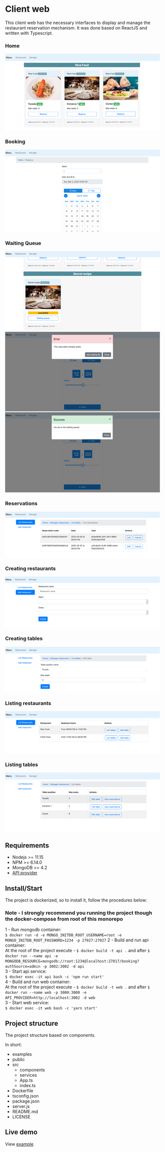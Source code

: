 # Client web
This client web has the necessary interfaces to display and manage the restaurant reservation mechanism. It was done based on ReactJS and written with Typescript.

### Home
![](./examples/show_restaurants_and_tables.png)

### Booking
![](./examples/booking.png)

### Waiting Queue
![](./examples/waiting_queue1.png) ![](./examples/waiting_queue2.png) ![](./examples/waiting_queue3.png)

### Reservations
![](./examples/reservations.png)

### Creating restaurants
![](./examples/creating_restaurant.png)

### Creating tables
![](./examples/creating_table.png)

### Listing restaurants
![](./examples/list_restaurants.png)

### Listing tables
![](./examples/list_tables.png)

## Requirements
 - Nodejs >= 11.15
 - NPM >= 6.14.0
 - MongoDB >= 4.2
 - [API provider](../api/README.md)

## Install/Start
The project is dockerized, so to install it, follow the procedures below: 

### Note - I strongly recommend you running the project though the docker-compose from root of this monorepo

1 - Run mongodb container:  
`$ docker run -d -e MONGO_INITDB_ROOT_USERNAME=root -e MONGO_INITDB_ROOT_PASSWORD=1234 -p 27027:27027` 
2 - Build and run api container:  
At the root of the project execute - `$ docker build -t api .` and after `$ docker run --name api -e MONGODB_RESOURCE=mongodb://root:1234@localhost:27017/booking?authSource=admin -p 3002:3002 -d api`  
3 - Start api service:  
`$ docker exec -it api bash -c 'npm run start'`  
4 - Build and run web container:  
At the root of the project execute - `$ docker build -t web .` and after `$ docker run --name web -p 3000:3000 -e API_PROVIDER=http://localhost:3002 -d web`  
3 - Start web service:  
`$ docker exec -it web bash -c 'yarn start'`

## Project structure
The project structure based on components.

In short:
 - examples
 - public
 - src
    - components
    - services
    - App.ts
    - index.ts
 - Dockerfile
 - tsconfig.json
 - package.json
 - server.js
 - README.md
 - LICENSE


## Live demo
View [example](http://ec2-52-205-252-32.compute-1.amazonaws.com:3000/)

